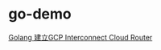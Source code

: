# go-demo
[Golang 建立GCP Interconnect Cloud Router](https://matthung0807.blogspot.com/2023/02/go-create-gcp-interconnect-cloud-router.html)